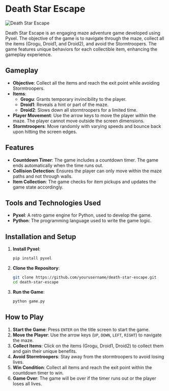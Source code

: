 # Death Star Escape

![Death Star Escape](game/screen.png)

Death Star Escape is an engaging maze adventure game developed using Pyxel. The objective of the game is to navigate through the maze, collect all the items (Grogu, Droid1, and Droid2), and avoid the Stormtroopers. The game features unique behaviors for each collectible item, enhancing the gameplay experience.

## Gameplay

- **Objective**: Collect all the items and reach the exit point while avoiding Stormtroopers.
- **Items**:
  - **Grogu**: Grants temporary invincibility to the player.
  - **Droid1**: Reveals a hint or part of the maze.
  - **Droid2**: Slows down all stormtroopers for a limited time.
- **Player Movement**: Use the arrow keys to move the player within the maze. The player cannot move outside the screen dimensions.
- **Stormtroopers**: Move randomly with varying speeds and bounce back upon hitting the screen edges.

## Features

- **Countdown Timer**: The game includes a countdown timer. The game ends automatically when the time runs out.
- **Collision Detection**: Ensures the player can only move within the maze paths and not through walls.
- **Item Collection**: The game checks for item pickups and updates the game state accordingly.

## Tools and Technologies Used

- **Pyxel**: A retro game engine for Python, used to develop the game.
- **Python**: The programming language used to write the game logic.

## Installation and Setup

1. **Install Pyxel**:
    ```sh
    pip install pyxel
    ```

2. **Clone the Repository**:
    ```sh
    git clone https://github.com/yourusername/death-star-escape.git
    cd death-star-escape
    ```

3. **Run the Game**:
    ```sh
    python game.py
    ```

## How to Play

1. **Start the Game**: Press `ENTER` on the title screen to start the game.
2. **Move the Player**: Use the arrow keys (`UP`, `DOWN`, `LEFT`, `RIGHT`) to navigate the maze.
3. **Collect Items**: Click on the items (Grogu, Droid1, Droid2) to collect them and gain their unique benefits.
4. **Avoid Stormtroopers**: Stay away from the stormtroopers to avoid losing lives.
5. **Win Condition**: Collect all items and reach the exit point within the countdown timer to win.
6. **Game Over**: The game will be over if the timer runs out or the player loses all lives.

